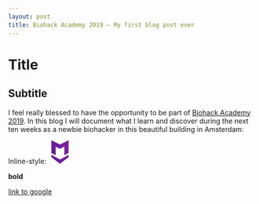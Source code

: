 ```yaml
---
layout: post
title: Biohack Academy 2019 – My first blog post ever
---
```


# Title

## Subtitle

I feel really blessed to have the opportunity to be part of [Biohack Academy 2019](https://waag.org/en/article/sixth-ibiohack-academy-planned-2019). In this blog I will document what I learn and discover during the next ten weeks as a newbie biohacker in this beautiful building in Amsterdam: 

Inline-style: 
![alt text](https://github.com/adam-p/markdown-here/raw/master/src/common/images/icon48.png "Logo Title Text 1")

**bold**

[link to google](www.google.com)
